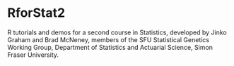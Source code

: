 # RforStat2
R tutorials and demos for a second course in Statistics, developed by Jinko Graham and Brad McNeney, 
members of the SFU Statistical Genetics Working Group, Department of Statistics and Actuarial Science, 
Simon Fraser University.


